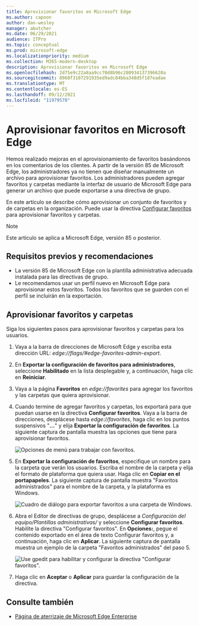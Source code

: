 ```yaml
---
title: Aprovisionar favoritos en Microsoft Edge
ms.author: capoon
author: dan-wesley
manager: abutcher
ms.date: 06/29/2021
audience: ITPro
ms.topic: conceptual
ms.prod: microsoft-edge
ms.localizationpriority: medium
ms.collection: M365-modern-desktop
description: Aprovisionar favoritos en Microsoft Edge
ms.openlocfilehash: 2d75e9c22a8aa9cc70d8b96c280934137396620a
ms.sourcegitcommit: 8968f3107291935ed9adc84bba348d5f187eadae
ms.translationtype: MT
ms.contentlocale: es-ES
ms.lasthandoff: 09/12/2021
ms.locfileid: "11979578"
---
```

# <a name="provision-favorites-for-microsoft-edge"></a>Aprovisionar favoritos en Microsoft Edge

Hemos realizado mejoras en el aprovisionamiento de favoritos basándonos en los comentarios de los clientes. A partir de la versión 85 de Microsoft Edge, los administradores ya no tienen que diseñar manualmente un archivo para aprovisionar favoritos. Los administradores pueden agregar favoritos y carpetas mediante la interfaz de usuario de Microsoft Edge para generar un archivo que puede exportarse a una directiva de grupo.

En este artículo se describe cómo aprovisionar un conjunto de favoritos y de carpetas en la organización. Puede usar la directiva [Configurar favoritos](//DeployEdge/microsoft-edge-policies#configure-favorites) para aprovisionar favoritos y carpetas.

> [!NOTE]
> Este artículo se aplica a Microsoft Edge, versión 85 o posterior.

## <a name="prerequisites-and-recommendations"></a>Requisitos previos y recomendaciones

- La versión 85 de Microsoft Edge con la plantilla administrativa adecuada instalada para las directivas de grupo.
- Le recomendamos usar un perfil nuevo en Microsoft Edge para aprovisionar estos favoritos. Todos los favoritos que se guarden con el perfil se incluirán en la exportación.  

## <a name="provision-favorites-and-folders"></a>Aprovisionar favoritos y carpetas

Siga los siguientes pasos para aprovisionar favoritos y carpetas para los usuarios.

1. Vaya a la barra de direcciones de Microsoft Edge y escriba esta dirección URL: *edge://flags/#edge-favorites-admin-export*.
2. En **Exportar la configuración de favoritos para administradores**, seleccione **Habilitado** en la lista desplegable y, a continuación, haga clic en **Reiniciar**.

3. Vaya a la página **Favoritos** en *edge://favorites* para agregar los favoritos y las carpetas que quiera aprovisionar.

<!--
4. On the **Favorites bar**, click **Add folder**. The folder structure of favorites that are set in the profile you're using will be reflected in the folder you provision for your users. The next screenshot shows "Managed favorites", the folder we'll use to provision favorites.

   ![Add a folder](media/edge-learnmore-provision-favorites/provision-favorites-add-folder.png)

   > [!TIP]
   > Add existing folders that contain favorites you want to provision for your users.

5. Select "Managed favorites" and then click **Add favorite**. The next screenshot shows the favorite we've added.

   ![Add a favorite](media/edge-learnmore-provision-favorites/provision-favorites-add-favorite.png)-->

4. Cuando termine de agregar favoritos y carpetas, los exportará para que puedan usarse en la directiva **Configurar favoritos**. Vaya a la barra de direcciones, desplácese hasta *edge://favorites*, haga clic en los puntos suspensivos "**...**" y elija **Exportar la configuración de favoritos**. La siguiente captura de pantalla muestra las opciones que tiene para aprovisionar favoritos.

   ![Opciones de menú para trabajar con favoritos.](media/edge-learnmore-provision-favorites/provision-favorites-menu-options.png)

5. En **Exportar la configuración de favoritos**, especifique un nombre para la carpeta que verán los usuarios. Escriba el nombre de la carpeta y elija el formato de plataforma que quiera usar. Haga clic en **Copiar en el portapapeles**. La siguiente captura de pantalla muestra "Favoritos administrados" para el nombre de la carpeta, y la plataforma es Windows.

   ![Cuadro de diálogo para exportar favoritos a una carpeta de Windows.](media/edge-learnmore-provision-favorites/provision-favorites-export.png)

6. Abra el Editor de directivas de grupo, desplácese a *Configuración del equipo/Plantillas administrativas/* y seleccione **Configurar favoritos**. Habilite la directiva "Configurar favoritos". En **Opciones:**, pegue el contenido exportado en el área de texto Configurar favoritos y, a continuación, haga clic en **Aplicar**. La siguiente captura de pantalla muestra un ejemplo de la carpeta "Favoritos administrados" del paso 5.

   ![Use gpedit para habilitar y configurar la directiva "Configurar favoritos".](media/edge-learnmore-provision-favorites/provision-favorites-gpedit.png)

7. Haga clic en **Aceptar** o **Aplicar** para guardar la configuración de la directiva.

## <a name="see-also"></a>Consulte también

- [Página de aterrizaje de Microsoft Edge Enterprise](https://aka.ms/EdgeEnterprise)